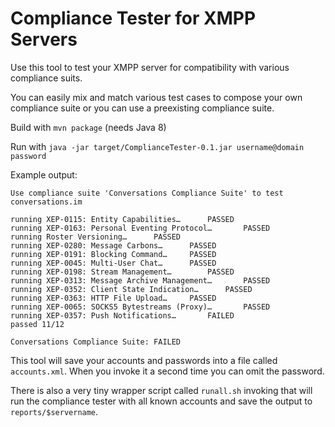 Compliance Tester for XMPP Servers
==================================

Use this tool to test your XMPP server for compatibility with various compliance suits.

You can easily mix and match various test cases to compose your own compliance suite or you can use a preexisting compliance suite.

Build with ```mvn package``` (needs Java 8)

Run with ```java -jar target/ComplianceTester-0.1.jar username@domain password```

Example output:
```
Use compliance suite 'Conversations Compliance Suite' to test conversations.im

running XEP-0115: Entity Capabilities…		PASSED
running XEP-0163: Personal Eventing Protocol…		PASSED
running Roster Versioning…		PASSED
running XEP-0280: Message Carbons…		PASSED
running XEP-0191: Blocking Command…		PASSED
running XEP-0045: Multi-User Chat…		PASSED
running XEP-0198: Stream Management…		PASSED
running XEP-0313: Message Archive Management…		PASSED
running XEP-0352: Client State Indication…		PASSED
running XEP-0363: HTTP File Upload…		PASSED
running XEP-0065: SOCKS5 Bytestreams (Proxy)…		PASSED
running XEP-0357: Push Notifications…		FAILED
passed 11/12

Conversations Compliance Suite: FAILED
```

This tool will save your accounts and passwords into a file called ```accounts.xml```. When you invoke it a second time you can omit the password.

There is also a very tiny wrapper script called ```runall.sh``` invoking that will run the compliance tester with all known accounts and save the output to ```reports/$servername```.
